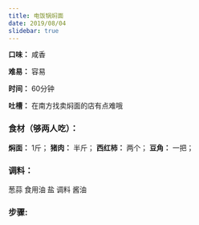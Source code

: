 ```yaml
---
title: 电饭锅焖面
date: 2019/08/04
slidebar: true
---
```



**口味：**  咸香

**难易：**  容易

**时间：**  60分钟

**吐槽：** 在南方找卖焖面的店有点难哦

### 食材（够两人吃）：

**焖面：** 1斤； **猪肉：** 半斤； **西红柿：** 两个； **豆角：** 一把；

### 调料：
葱蒜 食用油 盐 调料 酱油

### 步骤:
<template>
    <div>
        <div v-for="(item, index) in steps" :key=index class="steps">
            <span class="step-order">{{ index + 1 }}、</span>
            <img class="step-img" :src="'/img/food/menmian/step' + (index + 1  ) + '.jpg'">
            <span class="step-desc">{{ item }}</span>
        </div>
    </div>
</template>

<script>
export default{
    data() {
        return {
            steps: [
                '电饭锅加水到蒸笼的位置(我图方便顺便放了点米煮粥)',
                '在超市买的凉面放入蒸笼（南方找不到卖焖面的面店啊，不过还有有凉面代替），我按了煮粥的时间1小时',
                '葱蒜切片，买的肉直接在肉店让绞成肉末了(女朋友不喜欢吃肉，但可以接受肉末，你可以选择肉丝)，西红柿切小块，豆角切小段',
                '将上一步准备好的菜入菜锅炒熟',
                '面蒸好了',
                '面和菜拌匀就可以开吃了'
            ]
        }
    }
}
</script>

<style lang="css">
    .steps {
        margin-top: 20px;
        display: flex;
    }
    .step-order {
        vertical-align: top;
        font-size: 24px;
    }
    .step-img {
        width: 200px;
        vertical-align: top;
    }
    .step-desc {
        margin-left: 20px;
        width: 400px;
    }
</style>